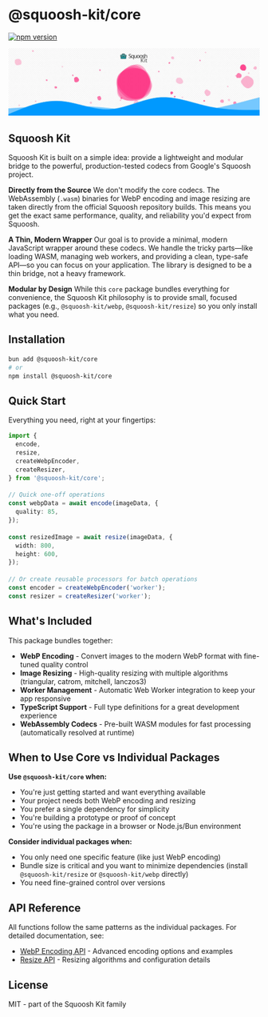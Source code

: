 # @squoosh-kit/core

[![npm version](https://badge.fury.io/js/%40squoosh-kit%2Fcore.svg)](https://badge.fury.io/js/%40squoosh-kit%2Fcore)

![Squoosh Kit](./squoosh-kit-banner.webp)

## Squoosh Kit

Squoosh Kit is built on a simple idea: provide a lightweight and modular bridge to the powerful, production-tested codecs from Google's Squoosh project.

**Directly from the Source**
We don't modify the core codecs. The WebAssembly (`.wasm`) binaries for WebP encoding and image resizing are taken directly from the official Squoosh repository builds. This means you get the exact same performance, quality, and reliability you'd expect from Squoosh.

**A Thin, Modern Wrapper**
Our goal is to provide a minimal, modern JavaScript wrapper around these codecs. We handle the tricky parts—like loading WASM, managing web workers, and providing a clean, type-safe API—so you can focus on your application. The library is designed to be a thin bridge, not a heavy framework.

**Modular by Design**
While this `core` package bundles everything for convenience, the Squoosh Kit philosophy is to provide small, focused packages (e.g., `@squoosh-kit/webp`, `@squoosh-kit/resize`) so you only install what you need.

## Installation

```bash
bun add @squoosh-kit/core
# or
npm install @squoosh-kit/core
```

## Quick Start

Everything you need, right at your fingertips:

```typescript
import {
  encode,
  resize,
  createWebpEncoder,
  createResizer,
} from '@squoosh-kit/core';

// Quick one-off operations
const webpData = await encode(imageData, {
  quality: 85,
});

const resizedImage = await resize(imageData, {
  width: 800,
  height: 600,
});

// Or create reusable processors for batch operations
const encoder = createWebpEncoder('worker');
const resizer = createResizer('worker');
```

## What's Included

This package bundles together:

- **WebP Encoding** - Convert images to the modern WebP format with fine-tuned quality control
- **Image Resizing** - High-quality resizing with multiple algorithms (triangular, catrom, mitchell, lanczos3)
- **Worker Management** - Automatic Web Worker integration to keep your app responsive
- **TypeScript Support** - Full type definitions for a great development experience
- **WebAssembly Codecs** - Pre-built WASM modules for fast processing (automatically resolved at runtime)

## When to Use Core vs Individual Packages

**Use `@squoosh-kit/core` when:**

- You're just getting started and want everything available
- Your project needs both WebP encoding and resizing
- You prefer a single dependency for simplicity
- You're building a prototype or proof of concept
- You're using the package in a browser or Node.js/Bun environment

**Consider individual packages when:**

- You only need one specific feature (like just WebP encoding)
- Bundle size is critical and you want to minimize dependencies (install `@squoosh-kit/resize` or `@squoosh-kit/webp` directly)
- You need fine-grained control over versions

## API Reference

All functions follow the same patterns as the individual packages. For detailed documentation, see:

- [WebP Encoding API](../webp) - Advanced encoding options and examples
- [Resize API](../resize) - Resizing algorithms and configuration details

## License

MIT - part of the Squoosh Kit family
